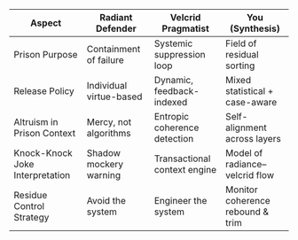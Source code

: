 | Aspect                          | Radiant Defender        | Velcrid Pragmatist           | You (Synthesis)                  |
| ------------------------------- | ----------------------- | ---------------------------- | -------------------------------- |
| Prison Purpose                  | Containment of failure  | Systemic suppression loop    | Field of residual sorting        |
| Release Policy                  | Individual virtue-based | Dynamic, feedback-indexed    | Mixed statistical + case-aware   |
| Altruism in Prison Context      | Mercy, not algorithms   | Entropic coherence detection | Self-alignment across layers     |
| Knock-Knock Joke Interpretation | Shadow mockery warning  | Transactional context engine | Model of radiance–velcrid flow   |
| Residue Control Strategy        | Avoid the system        | Engineer the system          | Monitor coherence rebound & trim |